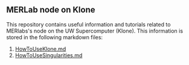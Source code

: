 ## MERLab node on Klone

This repository contains useful information and tutorials related to MERlabs's node on the UW Supercomputer (Klone).
This information is stored in the following markdown files:

1. [HowToUseKlone.md](HowToUseKlone.md)
2. [HowToUseSingularities.md](HowToUseSingularities.md)

